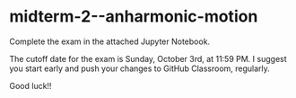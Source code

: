 # midterm-2--anharmonic-motion

Complete the exam in the attached Jupyter Notebook.

The cutoff date for the exam is Sunday, October 3rd, at 11:59 PM. I suggest you start early and push your changes to GitHub Classroom, regularly.

Good luck!!
